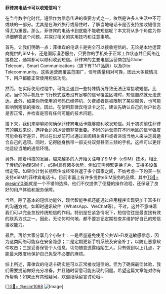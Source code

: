 **菲律宾电话卡可以收短信吗？**

在当今数字化时代，短信作为信息传递的重要方式之一，依然是许多人生活中不可或缺的一部分。尤其是在海外旅行或居住时，了解当地电话卡是否支持接收短信变得尤为重要。那么，菲律宾的电话卡到底能不能收短信呢？本文将从多个角度为你详细解答这个问题，并探讨相关的实用技巧和注意事项。

首先，让我们明确一点：菲律宾的电话卡是完全可以接收短信的。无论是本地运营商提供的SIM卡，还是国际漫游服务，只要你的手机处于正常工作状态并且网络连接稳定，通常都可以顺利收到短信。菲律宾的主要电信运营商包括Globe Telecom、Smart Communications（旗下有TNT品牌）以及Dito Telecommunity。这些运营商覆盖范围广，信号质量相对可靠，因此大多数情况下，用户都能正常使用短信功能。

然而，在实际使用过程中，可能会遇到一些特殊情况导致无法正常接收短信。比如，当你的手机处于飞行模式或者没有足够的信号覆盖区域时，短信自然就无法送达。此外，如果你所使用的号码已经停机、欠费或者是被限制了某些服务，也可能影响到短信的接收。因此，在使用菲律宾电话卡之前，建议先确认自己的账户状态是否正常，并检查是否有任何可能的技术问题。

接下来，我们来聊聊如何确保菲律宾电话卡能够顺利收发短信。对于初次前往菲律宾的朋友来说，选择合适的运营商非常重要。不同的运营商在不同地区的信号强度可能会有所差异，所以在出发前可以通过查阅相关资料或者咨询当地人来决定最适合自己的选项。同时，记得随身携带一部支持双频甚至三频的手机，这样可以更好地适应当地的通信环境。

另外，随着科技的发展，越来越多的人开始关注电子SIM卡（eSIM）技术。相比于传统的物理SIM卡，eSIM具有诸多优势，例如无需频繁更换卡片、支持多设备绑定等。如果你计划长期居住或经常往返于多个国家之间，不妨考虑一下购买一张支持eSIM的菲律宾电话卡。目前市面上有许多提供eSIM服务的品牌，其中[TG💪+ @esim1088](https://t.me/s/esim1088)就是一个不错的选择。他们不仅提供了便捷的操作流程，还保证了良好的用户体验和服务保障。

当然，除了基本的短信功能外，现代智能手机还能通过应用程序实现更加丰富多样的沟通方式，如即时通讯软件（WhatsApp、WeChat等）。不过，这并不意味着我们可以完全忽视传统短信的作用。特别是在紧急情况下，短信往往是最直接有效的联系方式之一。因此，无论何时何地，都不要忘记定期检查并维护好自己的短信接收能力。

最后，再给大家分享几个小贴士：一是尽量避免使用公共Wi-Fi发送敏感信息，因为这类网络可能存在安全隐患；二是定期更新手机系统及安全补丁，以防止恶意软件攻击；三是妥善保管个人信息，切勿随意透露给陌生人。只有做到以上几点，才能最大限度地保护自己免受不必要的麻烦。

综上所述，菲律宾的电话卡确实是可以正常接收短信的。但为了确保最佳体验，我们需要提前做好充分准备，并且随时留意可能出现的问题。希望这篇文章能对你有所帮助！如果还有其他疑问，欢迎继续留言讨论哦~

[[TG💪+ @esim1088](https://t.me/s/esim1088) ![Image](https://i.postimg.cc/4NQfJmqS/Snipaste-2025-05-13-00-14-12.png)]